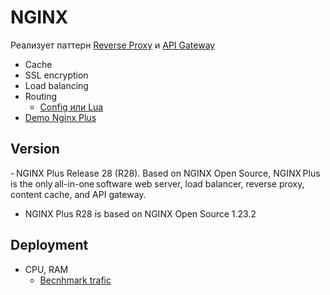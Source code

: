 # NGINX

Реализует паттерн [Reverse Proxy](../../arch/pattern/pattern.proxy.reverse.md) и [API Gateway](../../../arch/pattern/deployment/api.gateway.md)

- Cache
- SSL encryption
- Load balancing
- Routing
	- [Config или Lua](https://habr.com/ru/company/vdsina/blog/504308/)
- [Demo Nginx Plus](https://demo.nginx.com/)

## Version

- NGINX Plus Release 28 (R28). Based on NGINX Open Source, NGINX Plus is the only all-in-one software web server, load balancer, reverse proxy, content cache, and API gateway.
- NGINX Plus R28 is based on NGINX Open Source 1.23.2

## Deployment

- CPU, RAM
	- [Becnhmark trafic](../benchmark.md)
